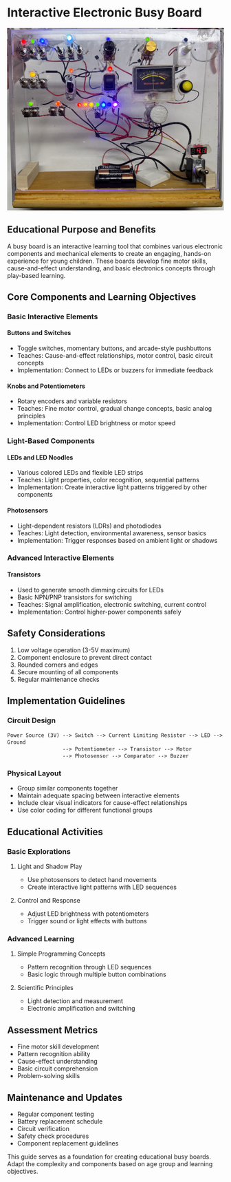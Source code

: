 # Interactive Electronic Busy Board

![](../../img/busy-board.jpg)

## Educational Purpose and Benefits

A busy board is an interactive learning tool that combines various electronic components and mechanical elements to create an engaging, hands-on experience for young children. These boards develop fine motor skills, cause-and-effect understanding, and basic electronics concepts through play-based learning.

## Core Components and Learning Objectives

### Basic Interactive Elements

#### Buttons and Switches

- Toggle switches, momentary buttons, and arcade-style pushbuttons
- Teaches: Cause-and-effect relationships, motor control, basic circuit concepts
- Implementation: Connect to LEDs or buzzers for immediate feedback

#### Knobs and Potentiometers

- Rotary encoders and variable resistors
- Teaches: Fine motor control, gradual change concepts, basic analog principles
- Implementation: Control LED brightness or motor speed

###  Light-Based Components

#### LEDs and LED Noodles

- Various colored LEDs and flexible LED strips
- Teaches: Light properties, color recognition, sequential patterns
- Implementation: Create interactive light patterns triggered by other components

#### Photosensors

- Light-dependent resistors (LDRs) and photodiodes
- Teaches: Light detection, environmental awareness, sensor basics
- Implementation: Trigger responses based on ambient light or shadows

### Advanced Interactive Elements

#### Transistors

- Used to generate smooth dimming circuits for LEDs
- Basic NPN/PNP transistors for switching
- Teaches: Signal amplification, electronic switching, current control
- Implementation: Control higher-power components safely

## Safety Considerations
1. Low voltage operation (3-5V maximum)
2. Component enclosure to prevent direct contact
3. Rounded corners and edges
4. Secure mounting of all components
5. Regular maintenance checks

## Implementation Guidelines

### Circuit Design
```
Power Source (3V) --> Switch --> Current Limiting Resistor --> LED --> Ground
                  --> Potentiometer --> Transistor --> Motor
                  --> Photosensor --> Comparator --> Buzzer
```

### Physical Layout
- Group similar components together
- Maintain adequate spacing between interactive elements
- Include clear visual indicators for cause-effect relationships
- Use color coding for different functional groups

## Educational Activities

### Basic Explorations
1. Light and Shadow Play
   - Use photosensors to detect hand movements
   - Create interactive light patterns with LED sequences

2. Control and Response
   - Adjust LED brightness with potentiometers
   - Trigger sound or light effects with buttons

### Advanced Learning
1. Simple Programming Concepts
   - Pattern recognition through LED sequences
   - Basic logic through multiple button combinations

2. Scientific Principles
   - Light detection and measurement
   - Electronic amplification and switching

## Assessment Metrics
- Fine motor skill development
- Pattern recognition ability
- Cause-effect understanding
- Basic circuit comprehension
- Problem-solving skills

## Maintenance and Updates
- Regular component testing
- Battery replacement schedule
- Circuit verification
- Safety check procedures
- Component replacement guidelines

This guide serves as a foundation for creating educational busy boards. Adapt the complexity and components based on age group and learning objectives.